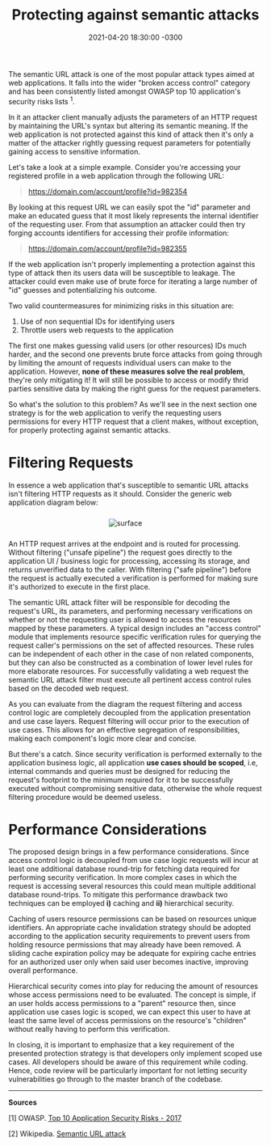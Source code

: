 ﻿---
layout: post
title: "Protecting against semantic attacks"
date: 2021-04-20 18:30:00 -0300
tags: security system-design
---

The semantic URL attack is one of the most popular attack types aimed at web applications. It falls into the wider "broken access control" category and has been consistently listed amongst OWASP top 10 application's security risks lists <sup>1</sup>.

In it an attacker client manually adjusts the parameters of an HTTP request by maintaining the URL's syntax but altering its semantic meaning. If the web application is not protected against this kind of attack then it's only a matter of the attacker rightly guessing request parameters for potentially gaining access to sensitive information.

Let's take a look at a simple example. Consider you're accessing your registered profile in a web application through the following URL:

> https://domain.com/account/profile?id=982354


By looking at this request URL we can easily spot the "id" parameter and make an educated guess that it most likely represents the internal identifier of the requesting user. From that assumption an attacker could then try forging accounts identifiers for accessing their profile information:

> https://domain.com/account/profile?id=982355

If the web application isn't properly implementing a protection against this type of attack then its users data will be susceptible to leakage. The attacker could even make use of brute force for iterating a large number of "id" guesses and potentializing his outcome.

Two valid countermeasures for minimizing risks in this situation are:

1. Use of non sequential IDs for identifying users
1. Throttle users web requests to the application

The first one makes guessing valid users (or other resources) IDs much harder, and the second one prevents brute force attacks from going through by limiting the amount of requests individual users can make to the application. However, <b>none of these measures solve the real problem</b>, they're only mitigating it! It will still be possible to access or modify thrid parties sensitive data by making the right guess for the request parameters.

So what's the solution to this problem? As we'll see in the next section one strategy is for the web application to verify the requesting users permissions for every HTTP request that a client makes, without exception, for properly protecting against semantic attacks.

Filtering Requests
============

In essence a web application that's susceptible to semantic URL attacks isn't filtering HTTP requests as it should. Consider the generic web application diagram below:

<p align="center">
  <img style="max-width: 100%; max-height: 480px; margin: 10px 0 10px -40px" src="{{ site.baseurl }}/images/p27/semantic-attack-filter.PNG" alt="surface"/>
</p>

An HTTP request arrives at the endpoint and is routed for processing. Without filtering ("unsafe pipeline") the request goes directly to the application UI / business logic for processing, accessing its storage, and returns unverified data to the caller. With filtering ("safe pipeline") before the request is actually executed a verification is performed for making sure it's authorized to execute in the first place.

The semantic URL attack filter will be responsible for decoding the request's URL, its parameters, and performing necessary verifications on whether or not the requesting user is allowed to access the resources mapped by these parameters. A typical design includes an "access control" module that implements resource specific verification rules for querying the request caller's permissions on the set of affected resources. These rules can be independent of each other in the case of non related components, but they can also be constructed as a combination of lower level rules for more elaborate resources. For successfully validating a web request the semantic URL attack filter must execute all pertinent access control rules based on the decoded web request.

As you can evaluate from the diagram the request filtering and access control logic are completely decoupled from the application presentation and use case layers. Request filtering will occur prior to the execution of use cases. This allows for an effective segregation of responsibilities, making each component's logic more clear and concise.

But there's a catch. Since security verification is performed externally to the application business logic, all application <b>use cases should be scoped</b>, i.e, internal commands and queries must be designed for reducing the request's footprint to the minimum required for it to be successfully executed without compromising sensitive data, otherwise the whole request filtering procedure would be deemed useless.

Performance Considerations
============

The proposed design brings in a few performance considerations. Since access control logic is decoupled from use case logic requests will incur at least one additional database round-trip for fetching data required for performing security verification. In more complex cases in which the request is accessing several resources this could mean multiple additional database round-trips. To mitigate this performance drawback two techniques can be employed <b>i)</b> caching and <b>ii)</b> hierarchical security.

Caching of users resource permissions can be based on resources unique identifiers. An appropriate cache invalidation strategy should be adopted according to the application security requirements to prevent users from holding resource permissions that may already have been removed. A sliding cache expiration policy may be adequate for expiring cache entries for an authorized user only when said user becomes inactive, improving overall performance.

Hierarchical security comes into play for reducing the amount of resources whose access permissions need to be evaluated. The concept is simple, if an user holds access permissions to a "parent" resource then, since application use cases logic is scoped, we can expect this user to have at least the same level of access permissions on the resource's "children" without really having to perform this verification.

In closing, it is important to emphasize that a key requirement of the presented protection strategy is that developers only implement scoped use cases. All developers should be aware of this requirement while coding. Hence, code review will be particularly important for not letting security vulnerabilities go through to the master branch of the codebase.

---

<b>Sources</b>

[1] OWASP. [Top 10 Application Security Risks - 2017](https://owasp.org/www-project-top-ten/2017/Top_10)

[2] Wikipedia. [Semantic URL attack](https://en.wikipedia.org/wiki/Semantic_URL_attack)
